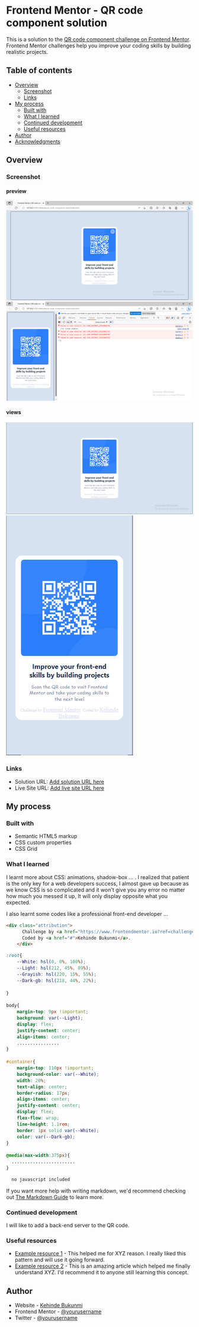 # Frontend Mentor - QR code component solution

This is a solution to the [QR code component challenge on Frontend Mentor](https://www.frontendmentor.io/challenges/qr-code-component-iux_sIO_H). Frontend Mentor challenges help you improve your coding skills by building realistic projects. 

## Table of contents

- [Overview](#overview)
  - [Screenshot](#screenshot)
  - [Links](#links)
- [My process](#my-process)
  - [Built with](#built-with)
  - [What I learned](#what-i-learned)
  - [Continued development](#continued-development)
  - [Useful resources](#useful-resources)
- [Author](#author)
- [Acknowledgments](#acknowledgments)


## Overview

### Screenshot

#### preview
![](./project-done/pc.preview.PNG)
![](./project-done/andriod.preview.PNG)

#### views
![](./project-done/PC.view.PNG)
![](./project-done/andriod.view.PNG)

### Links

- Solution URL: [Add solution URL here](https://your-solution-url.com)
- Live Site URL: [Add live site URL here](https://your-live-site-url.com)

## My process

### Built with

- Semantic HTML5 markup
- CSS custom properties
- CSS Grid

### What I learned

I learnt more about CSS: animations, shadow-box ... . I realized that patient is the only key for a web developers success, I almost gave up because as we know CSS is so complicated and it won't give you any error no matter how much you messed it up, It will only display opposite what you expected.

I also learnt some codes like a professional front-end developer ...

```html
<div class="attribution">
      Challenge by <a href="https://www.frontendmentor.io?ref=challenge" target="_blank">Frontend Mentor</a>.
      Coded by <a href="#">Kehinde Bukunmi</a>.
    </div>
```
```css
:root{
    --White: hsl(0, 0%, 100%);
    --Light: hsl(212, 45%, 89%);
    --Grayish: hsl(220, 15%, 55%);
    --Dark-gb: hsl(218, 44%, 22%);

}

body{
    margin-top: 9px !important;
    background: var(--Light);
    display: flex;
    justify-content: center;
    align-items: center;
    ................
}

#container{
    margin-top: 110px !important;
    background-color: var(--White);
    width: 20%;
    text-align: center;
    border-radius: 17px;
    align-items: center;
    justify-content: center;
    display: flex;
    flex-flow: wrap;
    line-height: 1.1rem;
    border: 1px solid var(--White);
    color: var(--Dark-gb);
}

@media(max-width:375px){
  ........................
}
```
```js
  no javascript included
```

If you want more help with writing markdown, we'd recommend checking out [The Markdown Guide](https://www.markdownguide.org/) to learn more.



### Continued development

I will like to add a back-end server to the QR code.


### Useful resources

- [Example resource 1](https://www.example.com) - This helped me for XYZ reason. I really liked this pattern and will use it going forward.
- [Example resource 2](https://www.example.com) - This is an amazing article which helped me finally understand XYZ. I'd recommend it to anyone still learning this concept.


## Author

- Website - [Kehinde Bukunmi](https://www.your-site.com)
- Frontend Mentor - [@yourusername](https://www.frontendmentor.io/profile/yourusername)
- Twitter - [@yourusername](https://www.twitter.com/yourusername)
